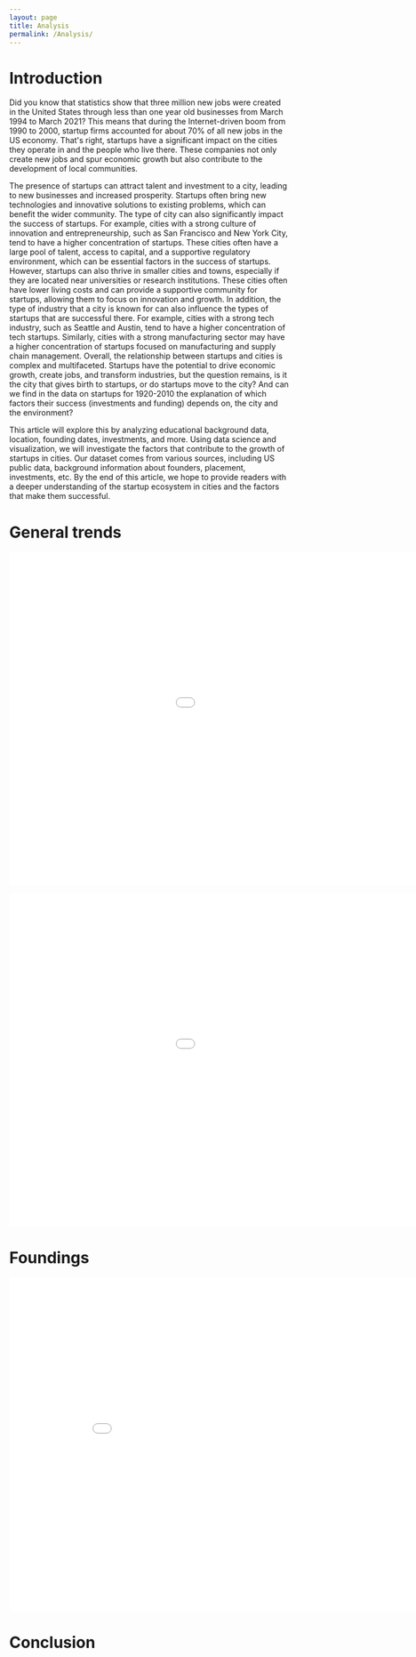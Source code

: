 ```yaml
---
layout: page
title: Analysis
permalink: /Analysis/
---
```






# Introduction 
Did you know that statistics show that three million new jobs were created in the United States through less than one year old businesses from March 1994 to March 2021? This means that during the Internet-driven boom from 1990 to 2000, startup firms accounted for about 70% of all new jobs in the US economy. That's right, startups have a significant impact on the cities they operate in and the people who live there. These companies not only create new jobs and spur economic growth but also contribute to the development of local communities. 

The presence of startups can attract talent and investment to a city, leading to new businesses and increased prosperity. Startups often bring new technologies and innovative solutions to existing problems, which can benefit the wider community.
The type of city can also significantly impact the success of startups. For example, cities with a strong culture of innovation and entrepreneurship, such as San Francisco and New York City, tend to have a higher concentration of startups. These cities often have a large pool of talent, access to capital, and a supportive regulatory environment, which can be essential factors in the success of startups. 
However, startups can also thrive in smaller cities and towns, especially if they are located near universities or research institutions. These cities often have lower living costs and can provide a supportive community for startups, allowing them to focus on innovation and growth.
In addition, the type of industry that a city is known for can also influence the types of startups that are successful there. For example, cities with a strong tech industry, such as Seattle and Austin, tend to have a higher concentration of tech startups. Similarly, cities with a strong manufacturing sector may have a higher concentration of startups focused on manufacturing and supply chain management.
Overall, the relationship between startups and cities is complex and multifaceted. Startups have the potential to drive economic growth, create jobs, and transform industries, but the question remains, is it the city that gives birth to startups, or do startups move to the city? And can we find in the data on startups for 1920-2010 the explanation of which factors their success (investments and funding) depends on, the city and the environment?

This article will explore this by analyzing educational background data, location, founding dates, investments, and more. Using data science and visualization, we will investigate the factors that contribute to the growth of startups in cities. Our dataset comes from various sources, including US public data, background information about founders, placement, investments, etc. By the end of this article, we hope to provide readers with a deeper understanding of the startup ecosystem in cities and the factors that make them successful.

# General trends
<embed
       type="text/html" 
       src="/Bokeh/country.html"
       width="1200"
       height="600"
/>  

<embed
       type="text/html" 
       src="/Bokeh/cities.html"
       width="1200"
       height="600"
/>  

# Foundings 
<embed
       type="text/html" 
       src="/Bokeh/heatmap.html"
       width="900"
       height="600"
/> 




# Conclusion 
